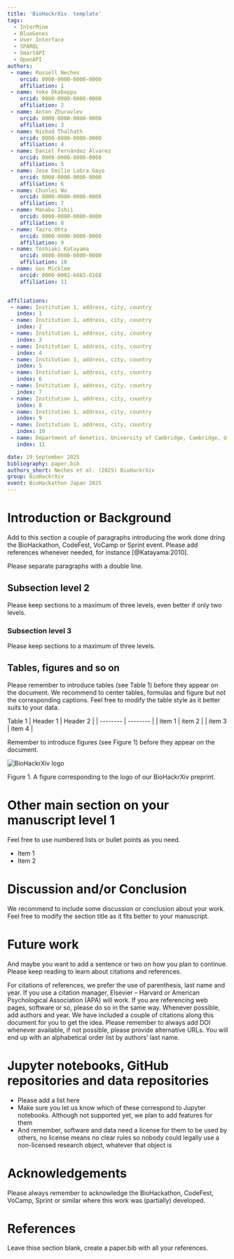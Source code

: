 ```yaml
---
title: 'BioHackrXiv  template'
tags:
  - InterMine
  - BlueGenes
  - User Interface
  - SPARQL
  - SmartAPI
  - OpenAPI
authors:
 - name: Russell Neches
    orcid: 0000-0000-0000-0000
    affiliation: 1
 - name: Yoko Okabeppu
    orcid: 0000-0000-0000-0000
    affiliation: 2
 - name: Anton Zhuravlev
    orcid: 0000-0000-0000-0000
    affiliation: 3
 - name: Nishad Thalhath
    orcid: 0000-0000-0000-0000
    affiliation: 4
 - name: Daniel Fernández Álvarez
    orcid: 0000-0000-0000-0000
    affiliation: 5
 - name: Jose Emilio Labra Gayo
    orcid: 0000-0000-0000-0000
    affiliation: 6
 - name: Chunlei Wu
    orcid: 0000-0000-0000-0000
    affiliation: 7
 - name: Manabu Ishii
    orcid: 0000-0000-0000-0000
    affiliation: 8
 - name: Tazro Ohta
    orcid: 0000-0000-0000-0000
    affiliation: 9
 - name: Toshiaki Katayama
    orcid: 0000-0000-0000-0000
    affiliation: 10
 - name: Gos Micklem
    orcid: 0000-0002-6883-6168
    affiliation: 11


affiliations:
 - name: Institution 1, address, city, country
   index: 1
 - name: Institution 1, address, city, country
   index: 2
 - name: Institution 1, address, city, country
   index: 3
 - name: Institution 1, address, city, country
   index: 4
 - name: Institution 1, address, city, country
   index: 5
 - name: Institution 1, address, city, country
   index: 6
 - name: Institution 1, address, city, country
   index: 7
 - name: Institution 1, address, city, country
   index: 8
 - name: Institution 1, address, city, country
   index: 9
 - name: Institution 1, address, city, country
   index: 10
 - name: Department of Genetics, University of Cambridge, Cambridge, U.K.
   index: 11

date: 19 September 2025
bibliography: paper.bib
authors_short: Neches et al. (2025) BioHackrXiv
group: BioHackrXiv
event: BioHackathon Japan 2025
---
```


# Introduction or Background

Add to this section a couple of paragraphs introducing the work done dring the BioHackathon, CodeFest, VoCamp or Sprint event. Please add references whenever needed, for instance [@Katayama:2010].

Please separate paragraphs with a double line.

## Subsection level 2

Please keep sections to a maximum of three levels, even better if only two levels.

### Subsection level 3

Please keep sections to a maximum of three levels.

## Tables, figures and so on

Please remember to introduce tables (see Table 1) before they appear on the document. We recommend to center tables, formulas and figure but not the corresponding captions. Feel free to modify the table style as it better suits to your data.

Table 1
| Header 1 | Header 2 |
| -------- | -------- |
| item 1 | item 2 |
| item 3 | item 4 |

Remember to introduce figures (see Figure 1) before they appear on the document. 

![BioHackrXiv logo](./biohackrxiv.png)
 
Figure 1. A figure corresponding to the logo of our BioHackrXiv preprint.

# Other main section on your manuscript level 1

Feel free to use numbered lists or bullet points as you need.
* Item 1
* Item 2

# Discussion and/or Conclusion

We recommend to include some discussion or conclusion about your work. Feel free to modify the section title as it fits better to your manuscript.

# Future work

And maybe you want to add a sentence or two on how you plan to continue. Please keep reading to learn about citations and references.

For citations of references, we prefer the use of parenthesis, last name and year. If you use a citation manager, Elsevier – Harvard or American Psychological Association (APA) will work. If you are referencing web pages, software or so, please do so in the same way. Whenever possible, add authors and year. We have included a couple of citations along this document for you to get the idea. Please remember to always add DOI whenever available, if not possible, please provide alternative URLs. You will end up with an alphabetical order list by authors’ last name.

# Jupyter notebooks, GitHub repositories and data repositories

* Please add a list here
* Make sure you let us know which of these correspond to Jupyter notebooks. Although not supported yet, we plan to add features for them
* And remember, software and data need a license for them to be used by others, no license means no clear rules so nobody could legally use a non-licensed research object, whatever that object is

# Acknowledgements
Please always remember to acknowledge the BioHackathon, CodeFest, VoCamp, Sprint or similar where this work was (partially) developed.

# References

Leave thise section blank, create a paper.bib with all your references.
